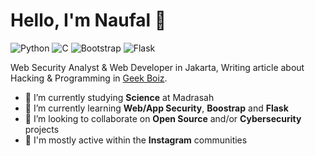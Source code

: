 # Hello, I'm Naufal 👋

![Python](https://img.shields.io/badge/Python-Intermediate-purple)
![C](https://img.shields.io/badge/C-Beginner-yellow)
![Bootstrap](https://img.shields.io/badge/Bootstrap-Beginner-purple)
![Flask](https://img.shields.io/badge/Flask-Beginner-blue)

Web Security Analyst & Web Developer in Jakarta, Writing article about Hacking & Programming in [Geek Boiz](https://www.geekboiz.com/ "Geek Boiz").

- 🔭 I’m currently studying **Science** at Madrasah
- 🌱 I’m currently learning **Web/App Security**, **Boostrap** and **Flask**
- 👯 I’m looking to collaborate on **Open Source** and/or **Cybersecurity** projects
- 💬 I'm mostly active within the **Instagram** communities
